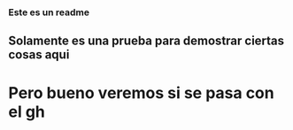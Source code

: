 ### Este es un readme

## Solamente es una prueba para demostrar ciertas cosas aqui

# Pero bueno veremos si se pasa con el gh
